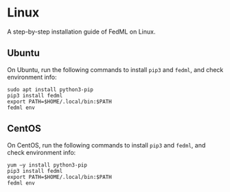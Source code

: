 # Linux

A step-by-step installation guide of FedML on Linux.

## Ubuntu 

On Ubuntu, run the following commands to install `pip3` and `fedml`, and check environment info:
```
sudo apt install python3-pip
pip3 install fedml
export PATH=$HOME/.local/bin:$PATH
fedml env
```

## CentOS
On CentOS, run the following commands to install `pip3` and `fedml`, and check environment info:
```
yum –y install python3-pip
pip3 install fedml
export PATH=$HOME/.local/bin:$PATH
fedml env
```

<!-- ## Running FedML on Kubernetes

This tutorial will guide you to deploy your fedml client and server to target Kubernetes pods running on GPU/CPU physical nodes.

The entire workflow is as follows:

(k8s deployment file is located in: [https://github.com/FedML-AI/FedML/tree/master/installation/install_on_k8s/fedml-edge-client-server](https://github.com/FedML-AI/FedML/tree/master/python/examples))
1. In the file fedml-edge-client-server/deployment-client.yml, modify the variable ACCOUNT_ID to your desired value
2. Deploy the fedml client:  ```kubectl apply -f ./fedml-edge-client-server/deployment-client.yml```
3. In the file fedml-edge-client-server/deployment-server.yml, modify the variable ACCOUNT_ID to your desired value
4. Deploy the fedml server:  ```kubectl apply -f ./fedml-edge-client-server/deployment-server.yml```
5. Login the FedML MLOps platform (https://fedml.ai), the above deployed client and server will be found in the edge devices

If you want to scale up or scal down the pods to your desired count, you may run the following command:

```kubectl scale -n $YourNameSpace --replicas=$YourDesiredPodsCount deployment/fedml-client-deployment```

```kubectl scale -n $YourNameSpace --replicas=$YourDesiredPodsCount deployment/fedml-server-deployment```

## Installation with Helm Charts

Also, you may use the helm charts to deploy your fedml client and server to target Kubernetes cluster.
You just need to run the following commands with your user id at the fedml.ai.
```
kubectl create namespace fedml
helm install --set image.repository="fedml/fedml-edge-client-server-light" --set env.fedmlAccountId="$YourUserId" --set env.role="client" fedml-client-deployment ./fedml-client-deployment-latest.tgz
helm install --set image.repository="fedml/fedml-edge-client-server-light" --set env.fedmlAccountId="$YourUserId" --set env.role="server" fedml-server-deployment ./fedml-server-deployment-latest.tgz
```

# Q&A

1. Q: How to scale up or scale down?  
   A: Use the following commands:

```kubectl scale -n $YourNameSpace --replicas=$YourDesiredPodsCount deployment/fedml-client-deployment```

```kubectl scale -n $YourNameSpace --replicas=$YourDesiredPodsCount deployment/fedml-server-deployment```

2. Q: FedML Client send online status to FedML Server via which protocol?  
   A: Via MQTT


3. Q: FedML Client send model, gradient parameters to FedML Server via which protocol?  
   A: Use S3 protocol to store and exchange models and use MQTT to exchange messages between FedML Client and Server


4. Q: Why do we need AWS S3?  
   A: Use S3 protocol to store and exchange models.

## Guidance for Windows Users

Please follow instructions at [Windows Installation](./windows.md)

## Guidance for Raspberry Pi Users 

Please follow instructions at [Raspberry Pi Installation](./rpi.md)

## Guidance for NVIDIA Jetson Devices

Please follow instructions at [NVIDIA Jetson Device Installation](./jetson.md) -->
